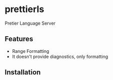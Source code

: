 # prettierls

Pretier Language Server

## Features

- Range Formatting
- It doesn't provide diagnostics, only formatting

## Installation

